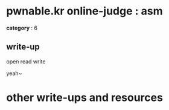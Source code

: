 # pwnable.kr online-judge : asm

**category** : 6

## write-up

open read write

yeah~

# other write-ups and resources

